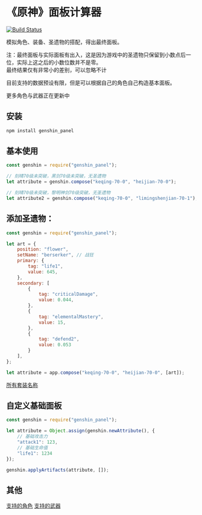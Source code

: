 # 《原神》面板计算器
[![Build Status](https://travis-ci.org/wormtql/genshin_panel.svg?branch=main)](https://travis-ci.org/wormtql/genshin_panel)  

模拟角色、装备、圣遗物的搭配，得出最终面板。

注：最终面板与实际面板有出入，这是因为游戏中的圣遗物只保留到小数点后一位，实际上这之后的小数位数并不是零。  
最终结果仅有非常小的差别，可以忽略不计

目前支持的数据预设有限，但是可以根据自己的角色自己构造基本面板。

更多角色与武器正在更新中

## 安装
```bash
npm install genshin_panel
```

## 基本使用
```js
const genshin = require("genshin_panel");

// 刻晴70级未突破，黑剑70级未突破，无圣遗物
let attribute = genshin.compose("keqing-70-0", "heijian-70-0");

// 刻晴70级未突破，黎明神剑70级突破，无圣遗物
let attribute2 = genshin.compose("keqing-70-0", "limingshenjian-70-1");
```

## 添加圣遗物：
```js
const genshin = require("genshin_panel");

let art = {
    position: "flower",
    setName: "berserker", // 战狂
    primary: {
        tag: "life1",
        value: 645,
    },
    secondary: [
        {
            tag: "criticalDamage",
            value: 0.044,
        },
        {
            tag: "elementalMastery",
            value: 15,
        },
        {
            tag: "defend2",
            value: 0.053
        }
    ],
};

let attribute = app.compose("keqing-70-0", "heijian-70-0", [art]);
```

[所有套装名称](src/artifact/artifact_type.ts)  


## 自定义基础面板
```js
const genshin = require("genshin_panel");

let attribute = Object.assign(genshin.newAttribute(), {
    // 基础攻击力
    "attack1": 123,
    // 基础生命值
    "life1": 1234
});

genshin.applyArtifacts(attribute, []);
```

## 其他
[支持的角色](src/numeric/character)
[支持的武器](src/numeric/weapon)